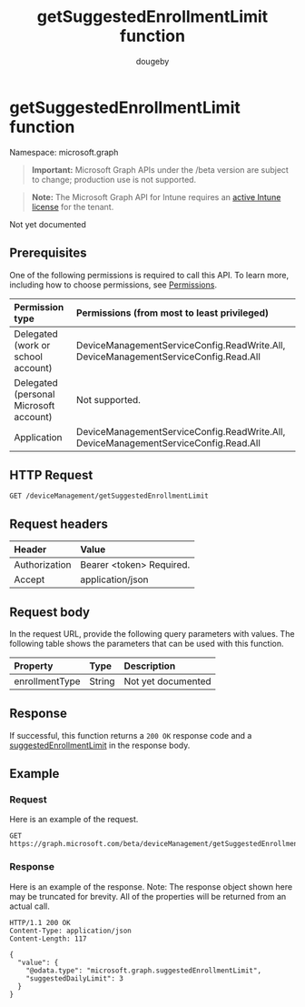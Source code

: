 ﻿---
title: "getSuggestedEnrollmentLimit function"
description: "Not yet documented"
author: "dougeby"
localization_priority: Normal
ms.prod: "intune"
doc_type: apiPageType
---

# getSuggestedEnrollmentLimit function

Namespace: microsoft.graph

> **Important:** Microsoft Graph APIs under the /beta version are subject to change; production use is not supported.

> **Note:** The Microsoft Graph API for Intune requires an [active Intune license](https://go.microsoft.com/fwlink/?linkid=839381) for the tenant.

Not yet documented

## Prerequisites

One of the following permissions is required to call this API. To learn more, including how to choose permissions, see [Permissions](/graph/permissions-reference).

| Permission type                        | Permissions (from most to least privileged)                                         |
| :------------------------------------- | :---------------------------------------------------------------------------------- |
| Delegated (work or school account)     | DeviceManagementServiceConfig.ReadWrite.All, DeviceManagementServiceConfig.Read.All |
| Delegated (personal Microsoft account) | Not supported.                                                                      |
| Application                            | DeviceManagementServiceConfig.ReadWrite.All, DeviceManagementServiceConfig.Read.All |

## HTTP Request

<!-- {
  "blockType": "ignored"
}
-->

```http
GET /deviceManagement/getSuggestedEnrollmentLimit
```

## Request headers

| Header        | Value                          |
| :------------ | :----------------------------- |
| Authorization | Bearer &lt;token&gt; Required. |
| Accept        | application/json               |

## Request body

In the request URL, provide the following query parameters with values.
The following table shows the parameters that can be used with this function.

| Property       | Type   | Description        |
| :------------- | :----- | :----------------- |
| enrollmentType | String | Not yet documented |

## Response

If successful, this function returns a `200 OK` response code and a [suggestedEnrollmentLimit](../resources/intune-enrollment-suggestedenrollmentlimit.md) in the response body.

## Example

### Request

Here is an example of the request.

```http
GET https://graph.microsoft.com/beta/deviceManagement/getSuggestedEnrollmentLimit(enrollmentType='parameterValue')
```

### Response

Here is an example of the response. Note: The response object shown here may be truncated for brevity. All of the properties will be returned from an actual call.

```http
HTTP/1.1 200 OK
Content-Type: application/json
Content-Length: 117

{
  "value": {
    "@odata.type": "microsoft.graph.suggestedEnrollmentLimit",
    "suggestedDailyLimit": 3
  }
}
```

